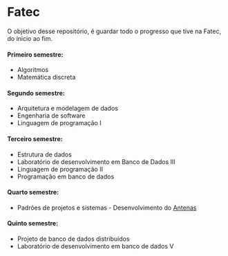 # Fatec

O objetivo desse repositório, é guardar todo o progresso que tive na Fatec, do inicio ao fim.

#### Primeiro semestre: 
  * Algoritmos
  * Matemática discreta

#### Segundo semestre:
  * Arquitetura e modelagem de dados
  * Engenharia de software
  * Linguagem de programação I

#### Terceiro semestre:
  * Estrutura de dados
  * Laboratório de desenvolvimento em Banco de Dados III
  * Linguagem de programação II
  * Programação em banco de dados
  
#### Quarto semestre:
 * Padrões de projetos e sistemas - Desenvolvimento do <a href="https://github.com/antena-dream-team/antena-empresario">Antenas</a>

#### Quinto semestre:
  * Projeto de banco de dados distribuídos
  * Laboratório de desenvolvimento em banco de dados V
